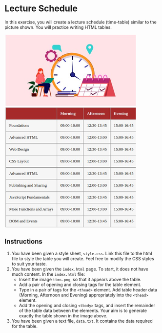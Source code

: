 # Lecture Schedule
In this exercise, you will create a lecture schedule (time-table) similar to the picture shown. You will practice writing HTML tables.

![week2-lecture-image.jpg](week2-lecture-image.jpg)

## Instructions
1. You have been given a style sheet, `style.css`. Link this file to the html file to style the table you will create. Feel free to modify the CSS styles to suit your taste.
2. You have been given the `index.html` page. To start, it does not have much content. In the `index.html` file:
    - Insert the image `ttms.png`, so that it appears above the table.
    - Add a pair of opening and closing tags for the table element.
    - Type in a pair of tags for the `<thead>` element. Add table header data (Morning, Afternoon and Evening) appropriately into the `<thead>` element.
    - Add the opening and closing `<tbody>` tags, and insert the remainder of the table data between the <tbody> elements. Your aim is to generate exactly the table shown in the image above.
3. You have been given a text file, `data.txt`. It contains the data required for the table.